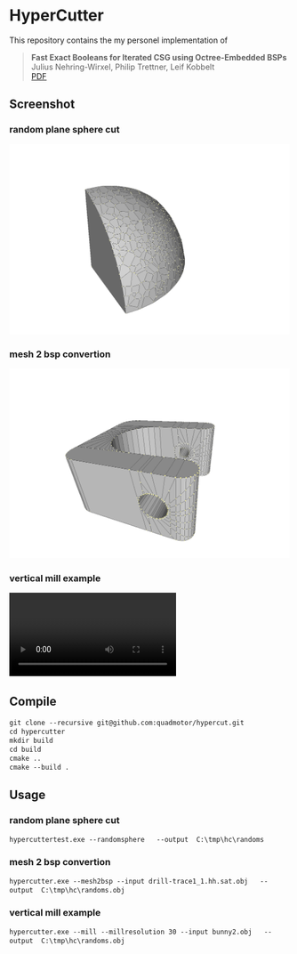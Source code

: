 # HyperCutter

This repository contains the my personel implementation of 

> **Fast Exact Booleans for Iterated CSG using Octree-Embedded BSPs**<br/>
> Julius Nehring-Wirxel, Philip Trettner, Leif Kobbelt <br/>
> [PDF](https://arxiv.org/pdf/2103.02486)

## Screenshot
### random plane sphere cut
![randomplanecut](screenshot/randomsphere00.png)
### mesh 2 bsp convertion
![mesh2bsp](screenshot/mesh2bsp00.png)
### vertical mill example

<video src="screenshot/bunny.mp4"></video>

## Compile
```shell
git clone --recursive git@github.com:quadmotor/hypercut.git
cd hypercutter
mkdir build
cd build
cmake ..
cmake --build .
```

## Usage

### random plane sphere cut
```shell
hypercuttertest.exe --randomsphere   --output  C:\tmp\hc\randoms
```
### mesh 2 bsp convertion
```shell
hypercutter.exe --mesh2bsp --input drill-trace1_1.hh.sat.obj   --output  C:\tmp\hc\randoms.obj
```
### vertical mill example
```shell
hypercutter.exe --mill --millresolution 30 --input bunny2.obj   --output  C:\tmp\hc\randoms.obj
```

